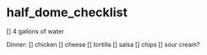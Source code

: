 # half_dome_checklist

[] 4 gallons of water

Dinner: 
[] chicken
[] cheese
[] tortilla
[] salsa
[] chips
[] sour cream? 
